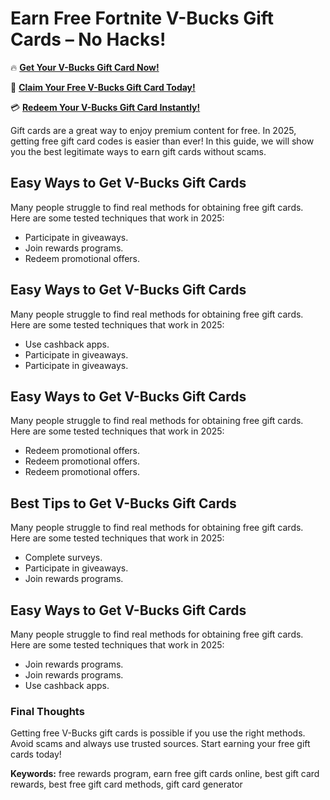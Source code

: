 # Earn Free Fortnite V-Bucks Gift Cards – No Hacks!

🔥 **[Get Your V-Bucks Gift Card Now!](https://www.apkhub.site/)**  

🎁 **[Claim Your Free V-Bucks Gift Card Today!](https://www.apkhub.site/)**  

💳 **[Redeem Your V-Bucks Gift Card Instantly!](https://www.apkhub.site/)**  

Gift cards are a great way to enjoy premium content for free. In 2025, getting free gift card codes is easier than ever! In this guide, we will show you the best legitimate ways to earn gift cards without scams.

## Easy Ways to Get V-Bucks Gift Cards

Many people struggle to find real methods for obtaining free gift cards. Here are some tested techniques that work in 2025:

- Participate in giveaways.
- Join rewards programs.
- Redeem promotional offers.

## Easy Ways to Get V-Bucks Gift Cards

Many people struggle to find real methods for obtaining free gift cards. Here are some tested techniques that work in 2025:

- Use cashback apps.
- Participate in giveaways.
- Participate in giveaways.

## Easy Ways to Get V-Bucks Gift Cards

Many people struggle to find real methods for obtaining free gift cards. Here are some tested techniques that work in 2025:

- Redeem promotional offers.
- Redeem promotional offers.
- Redeem promotional offers.

## Best Tips to Get V-Bucks Gift Cards

Many people struggle to find real methods for obtaining free gift cards. Here are some tested techniques that work in 2025:

- Complete surveys.
- Participate in giveaways.
- Join rewards programs.

## Easy Ways to Get V-Bucks Gift Cards

Many people struggle to find real methods for obtaining free gift cards. Here are some tested techniques that work in 2025:

- Join rewards programs.
- Join rewards programs.
- Use cashback apps.

### Final Thoughts

Getting free V-Bucks gift cards is possible if you use the right methods. Avoid scams and always use trusted sources. Start earning your free gift cards today!

**Keywords:** free rewards program, earn free gift cards online, best gift card rewards, best free gift card methods, gift card generator
